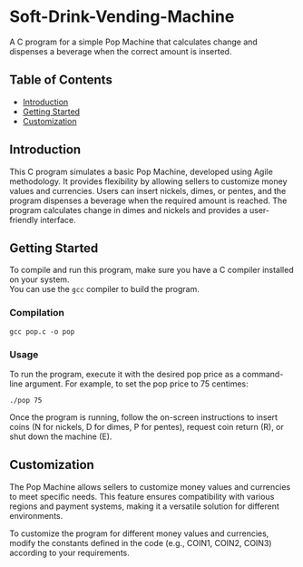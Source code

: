 # Soft-Drink-Vending-Machine
A C program for a simple Pop Machine that calculates change and dispenses a beverage when the correct amount is inserted.

## Table of Contents
  * [Introduction](#introduction)  
  * [Getting Started](#getting-started)  
  * [Customization](#customization)

## Introduction
This C program simulates a basic Pop Machine, developed using Agile methodology. It provides flexibility by allowing sellers to customize money values and currencies. Users can insert nickels, dimes, or pentes, and the program dispenses a beverage when the required amount is reached. The program calculates change in dimes and nickels and provides a user-friendly interface.

## Getting Started
To compile and run this program, make sure you have a C compiler installed on your system.  
You can use the `gcc` compiler to build the program.
### Compilation

```
gcc pop.c -o pop
```

### Usage
To run the program, execute it with the desired pop price as a command-line argument. For example, to set the pop price to 75 centimes:

```
./pop 75
```

Once the program is running, follow the on-screen instructions to insert coins (N for nickels, D for dimes, P for pentes), request coin return (R), or shut down the machine (E).

## Customization
The Pop Machine allows sellers to customize money values and currencies to meet specific needs. This feature ensures compatibility with various regions and payment systems, making it a versatile solution for different environments.

To customize the program for different money values and currencies, modify the constants defined in the code (e.g., COIN1, COIN2, COIN3) according to your requirements.

